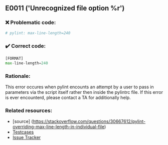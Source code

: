 ## E0011 ('Unrecognized file option %r')

### :x: Problematic code:

```python
# pylint: max-line-length=240
```

### :heavy_check_mark: Correct code:

```python
[FORMAT]
max-line-length=240
```

### Rationale:

This error occures when pylint encounts an attempt by a user to pass in parameters via the script itself rather then inside the pylintrc file. If this error is ever encounterd, please contact a TA for additionally help.

### Related resources:
- [source] (https://stackoverflow.com/questions/30667612/pylint-overriding-max-line-length-in-individual-file)
- [Testcases](https://github.com/PyCQA/pylint/blob/master/tests/functional/i/init_is_generator.py)
- [Issue Tracker](https://github.com/PyCQA/pylint/issues?q=is%3Aissue+%22init-is-generator%22+OR+%22E0100%22)
